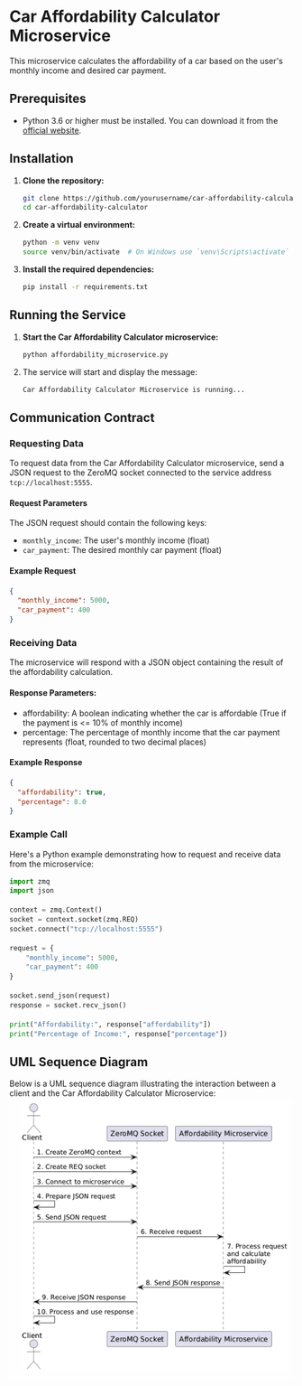 # Car Affordability Calculator Microservice

This microservice calculates the affordability of a car based on the user's monthly income and desired car payment.

## Prerequisites

- Python 3.6 or higher must be installed. You can download it from the [official website](https://www.python.org/downloads/).

## Installation

1. **Clone the repository:**

   ```bash
   git clone https://github.com/yourusername/car-affordability-calculator.git
   cd car-affordability-calculator
   ```

2. **Create a virtual environment:**

   ```bash
   python -m venv venv
   source venv/bin/activate  # On Windows use `venv\Scripts\activate`
   ```

3. **Install the required dependencies:**
   ```bash
   pip install -r requirements.txt
   ```

## Running the Service

1. **Start the Car Affordability Calculator microservice:**

   ```bash
   python affordability_microservice.py
   ```

2. The service will start and display the message:
   ```bash
   Car Affordability Calculator Microservice is running...
   ```

## Communication Contract

### Requesting Data

To request data from the Car Affordability Calculator microservice, send a JSON request to the ZeroMQ socket connected to the service address `tcp://localhost:5555`.

#### Request Parameters

The JSON request should contain the following keys:

- `monthly_income`: The user's monthly income (float)
- `car_payment`: The desired monthly car payment (float)

#### Example Request

```json
{
  "monthly_income": 5000,
  "car_payment": 400
}
```

### Receiving Data

The microservice will respond with a JSON object containing the result of the affordability calculation.

#### Response Parameters:

- affordability: A boolean indicating whether the car is affordable (True if the payment is <= 10% of monthly income)
- percentage: The percentage of monthly income that the car payment represents (float, rounded to two decimal places)

#### Example Response

```json
{
  "affordability": true,
  "percentage": 8.0
}
```

### Example Call

Here's a Python example demonstrating how to request and receive data from the microservice:

```python
import zmq
import json

context = zmq.Context()
socket = context.socket(zmq.REQ)
socket.connect("tcp://localhost:5555")

request = {
    "monthly_income": 5000,
    "car_payment": 400
}

socket.send_json(request)
response = socket.recv_json()

print("Affordability:", response["affordability"])
print("Percentage of Income:", response["percentage"])
```

## UML Sequence Diagram

Below is a UML sequence diagram illustrating the interaction between a client and the Car Affordability Calculator Microservice:
![Affordability diagram](uml.png)
